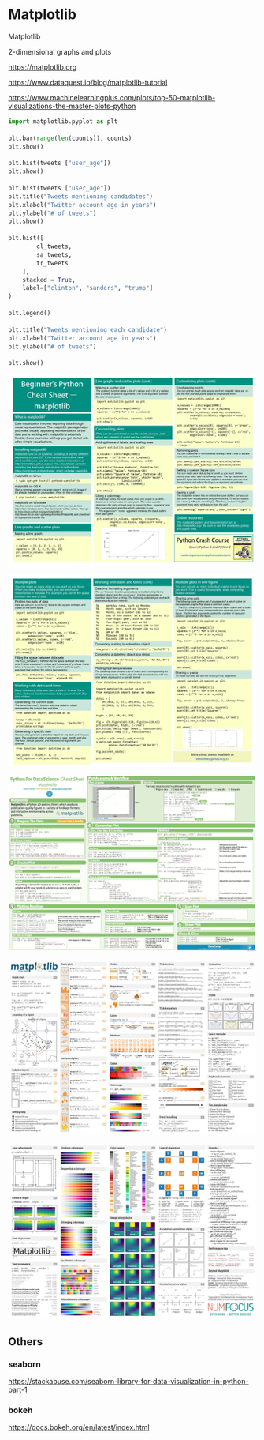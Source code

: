 # Matplotlib

Matplotlib

2-dimensional graphs and plots

https://matplotlib.org

https://www.dataquest.io/blog/matplotlib-tutorial

https://www.machinelearningplus.com/plots/top-50-matplotlib-visualizations-the-master-plots-python

```python
import matplotlib.pyplot as plt

plt.bar(range(len(counts)), counts)
plt.show()

plt.hist(tweets ["user_age"])
plt.show()

plt.hist(tweets ["user_age"])
plt.title("Tweets mentioning candidates")
plt.xlabel("Twitter account age in years")
plt.ylabel("# of tweets")
plt.show()

plt.hist([
        cl_tweets,
        sa_tweets,
        tr_tweets
    ],
    stacked = True,
    label=["clinton", "sanders", "trump"]
)

plt.legend()

plt.title("Tweets mentioning each candidate")
plt.xlabel("Twitter account age in years")
plt.ylabel("# of tweets")

plt.show()
```

![image](../../media/Data-Visualization_Matplotlib-image1.jpg)

![image](../../media/Data-Visualization_Matplotlib-image2.jpg)

![image](../../media/Data-Visualization_Matplotlib-image3.jpg)

![image](../../media/Data-Visualization_Matplotlib-image4.jpg)

![image](../../media/Data-Visualization_Matplotlib-image5.jpg)

## Others

### seaborn

https://stackabuse.com/seaborn-library-for-data-visualization-in-python-part-1

### bokeh

https://docs.bokeh.org/en/latest/index.html
